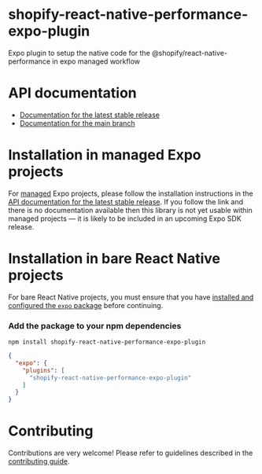 # shopify-react-native-performance-expo-plugin

Expo plugin to setup the native code for the @shopify/react-native-performance in expo managed workflow

# API documentation

- [Documentation for the latest stable release](https://docs.expo.dev/versions/latest/sdk/shopify-react-native-performance-plugin/)
- [Documentation for the main branch](https://docs.expo.dev/versions/unversioned/sdk/shopify-react-native-performance-plugin/)

# Installation in managed Expo projects

For [managed](https://docs.expo.dev/archive/managed-vs-bare/) Expo projects, please follow the installation instructions in the [API documentation for the latest stable release](#api-documentation). If you follow the link and there is no documentation available then this library is not yet usable within managed projects &mdash; it is likely to be included in an upcoming Expo SDK release.

# Installation in bare React Native projects

For bare React Native projects, you must ensure that you have [installed and configured the `expo` package](https://docs.expo.dev/bare/installing-expo-modules/) before continuing.

### Add the package to your npm dependencies

```
npm install shopify-react-native-performance-expo-plugin
```

```json
{
  "expo": {
    "plugins": [
      "shopify-react-native-performance-expo-plugin"
    ]
  }
}
```


# Contributing

Contributions are very welcome! Please refer to guidelines described in the [contributing guide]( https://github.com/expo/expo#contributing).
